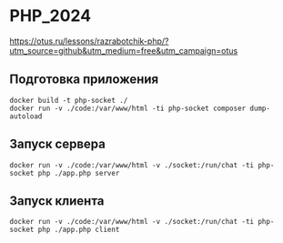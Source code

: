 # PHP_2024

https://otus.ru/lessons/razrabotchik-php/?utm_source=github&utm_medium=free&utm_campaign=otus

## Подготовка приложения
```
docker build -t php-socket ./
docker run -v ./code:/var/www/html -ti php-socket composer dump-autoload
```
## Запуск сервера
```
docker run -v ./code:/var/www/html -v ./socket:/run/chat -ti php-socket php ./app.php server
```
## Запуск клиента
```
docker run -v ./code:/var/www/html -v ./socket:/run/chat -ti php-socket php ./app.php client
```